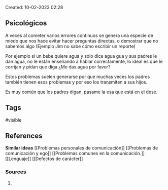 Created: 10-02-2023 02:28

## <span class="pink"> **Psicológicos** </span>
A veces al cometer varios errores continuos se genera una especie de miedo que nos hace evitar hacer preguntas directas, o demostrar que no sabemos algo (Ejemplo Jim no sabe cómo escribir un reporte)

Por ejemplo si un bebe quiere agua y solo dice agua gua y sus padres le dan agua, no le están enseñando a hablar correctamente, lo ideal es que le corrijan y pidan que diga ¿Me das agua por favor?
	
Estos problemas suelen generarse por que muchas veces los padres también tienen esos problemas y por eso los transmiten a sus hijos.
	
Es muy común que los padres digan, pasame la esa que está en el dese.

## <span class="orange"> **Tags**</span>
<span class="tag"> #visible</span> 

## <span class="green"> **References**</span>
<span class="blue"> **Similar ideas** </span>
[[Problemas personales de comunicación]]
[[Problemas de comunicación y ego]]
[[Problemas comunes en la comunicación.]]
[[Lenguaje]]
[[Defectos de carácter]]

### <span class="purple"> **Sources**</span>
1. 